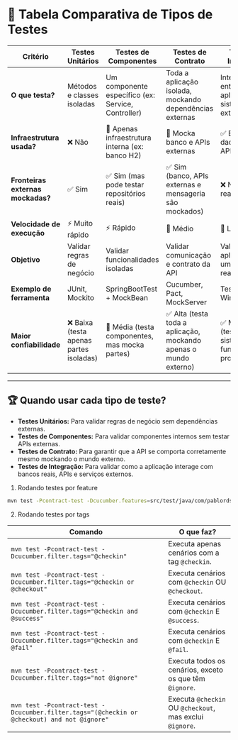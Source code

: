 # 📌 Tabela Comparativa de Tipos de Testes

| **Critério**            | **Testes Unitários** | **Testes de Componentes** | **Testes de Contrato** | **Testes de Integração** |
|------------------------|-------------------|----------------------|-------------------|--------------------|
| **O que testa?** | Métodos e classes isoladas | Um componente específico (ex: Service, Controller) | Toda a aplicação isolada, mockando dependências externas | Integração entre a aplicação e sistemas externos |
| **Infraestrutura usada?** | ❌ Não | 🔹 Apenas infraestrutura interna (ex: banco H2) | 🔹 Mocka banco e APIs externas | ✅ Banco de dados real e APIs externas |
| **Fronteiras externas mockadas?** | ✅ Sim | ✅ Sim (mas pode testar repositórios reais) | ✅ Sim (banco, APIs externas e mensageria são mockados) | ❌ Não (tudo real) |
| **Velocidade de execução** | ⚡ Muito rápido | ⚡ Rápido | 🚀 Médio | 🐢 Lento |
| **Objetivo** | Validar regras de negócio | Validar funcionalidades isoladas | Validar comunicação e contrato da API | Validar a aplicação em um ambiente real |
| **Exemplo de ferramenta** | JUnit, Mockito | SpringBootTest + MockBean | Cucumber, Pact, MockServer | Testcontainers, WireMock |
| **Maior confiabilidade** | ❌ Baixa (testa apenas partes isoladas) | 🔹 Média (testa componentes, mas mocka partes) | ✅ Alta (testa toda a aplicação, mockando apenas o mundo externo) | ✅ Muito Alta (testa como o sistema funciona em produção) |

---

## 🏆 Quando usar cada tipo de teste?
- **Testes Unitários:** Para validar regras de negócio sem dependências externas.
- **Testes de Componentes:** Para validar componentes internos sem testar APIs externas.
- **Testes de Contrato:** Para garantir que a API se comporta corretamente mesmo mockando o mundo externo.
- **Testes de Integração:** Para validar como a aplicação interage com bancos reais, APIs e serviços externos.

1. Rodando testes por feature

```bash
mvn test -Pcontract-test -Dcucumber.features=src/test/java/com/pablords/parking/contract/CT001/features
```

2. Rodando testes por tags

| Comando | O que faz? |
|---------|-----------|
| `mvn test -Pcontract-test -Dcucumber.filter.tags="@checkin"` | Executa apenas cenários com a tag `@checkin`. |
| `mvn test -Pcontract-test -Dcucumber.filter.tags="@checkin or @checkout"` | Executa cenários com `@checkin` OU `@checkout`. |
| `mvn test -Pcontract-test -Dcucumber.filter.tags="@checkin and @success"` | Executa cenários com `@checkin` E `@success`. |
| `mvn test -Pcontract-test -Dcucumber.filter.tags="@checkin and @fail"` | Executa cenários com `@checkin` E `@fail`. |
| `mvn test -Pcontract-test -Dcucumber.filter.tags="not @ignore"` | Executa todos os cenários, exceto os que têm `@ignore`. |
| `mvn test -Pcontract-test -Dcucumber.filter.tags="(@checkin or @checkout) and not @ignore"` | Executa `@checkin` OU `@checkout`, mas exclui `@ignore`. |

